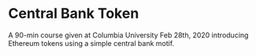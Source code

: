 # Central Bank Token

A 90-min course given at Columbia University Feb 28th, 2020 introducing Ethereum tokens using a simple central bank motif.
